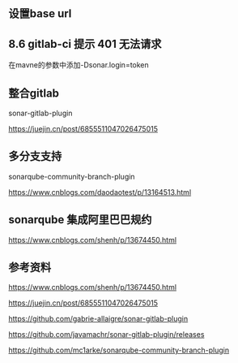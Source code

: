 
## 设置base url


## 8.6 gitlab-ci 提示 401 无法请求

在mavne的参数中添加-Dsonar.login=token


## 整合gitlab

sonar-gitlab-plugin

https://juejin.cn/post/6855511047026475015


## 多分支支持

sonarqube-community-branch-plugin

https://www.cnblogs.com/daodaotest/p/13164513.html

## sonarqube 集成阿里巴巴规约

https://www.cnblogs.com/shenh/p/13674450.html


## 参考资料

https://www.cnblogs.com/shenh/p/13674450.html

https://juejin.cn/post/6855511047026475015

https://github.com/gabrie-allaigre/sonar-gitlab-plugin

https://github.com/javamachr/sonar-gitlab-plugin/releases

https://github.com/mc1arke/sonarqube-community-branch-plugin
